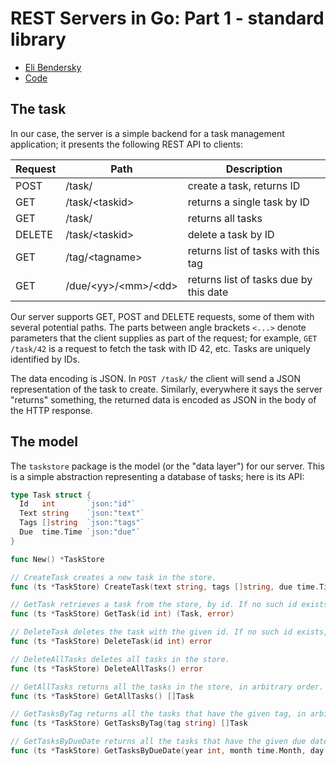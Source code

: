 # REST Servers in Go: Part 1 - standard library

- [Eli Bendersky](https://eli.thegreenplace.net/2021/rest-servers-in-go-part-1-standard-library/)
- [Code](https://github.com/eliben/code-for-blog/tree/master/2021/go-rest-servers/stdlib-basic)

## The task

In our case, the server is a simple backend for a task management application; it presents the following REST API to clients:

| Request | Path                   | Description |
| ------- | ---------------------- | ----------- |
| POST    | /task/                 | create a task, returns ID |
| GET     | /task/\<taskid>        | returns a single task by ID |
| GET     | /task/                 | returns all tasks |
| DELETE  | /task/\<taskid>        | delete a task by ID |
| GET     | /tag/\<tagname>        | returns list of tasks with this tag |
| GET     | /due/\<yy>/\<mm>/\<dd> | returns list of tasks due by this date |

Our server supports GET, POST and DELETE requests, some of them with several potential paths.
The parts between angle brackets `<...>` denote parameters that the client supplies as part of the request; for example, `GET /task/42` is a request to fetch the task with ID 42, etc.
Tasks are uniquely identified by IDs.

The data encoding is JSON. In `POST /task/` the client will send a JSON representation of the task to create.
Similarly, everywhere it says the server "returns" something, the returned data is encoded as JSON in the body of the HTTP response.

## The model

The `taskstore` package is the model (or the "data layer") for our server.
This is a simple abstraction representing a database of tasks; here is its API:

```go
type Task struct {
  Id   int       `json:"id"`
  Text string    `json:"text"`
  Tags []string  `json:"tags"`
  Due  time.Time `json:"due"`
}

func New() *TaskStore

// CreateTask creates a new task in the store.
func (ts *TaskStore) CreateTask(text string, tags []string, due time.Time) int

// GetTask retrieves a task from the store, by id. If no such id exists, an error is returned.
func (ts *TaskStore) GetTask(id int) (Task, error)

// DeleteTask deletes the task with the given id. If no such id exists, an error is returned.
func (ts *TaskStore) DeleteTask(id int) error

// DeleteAllTasks deletes all tasks in the store.
func (ts *TaskStore) DeleteAllTasks() error

// GetAllTasks returns all the tasks in the store, in arbitrary order.
func (ts *TaskStore) GetAllTasks() []Task

// GetTasksByTag returns all the tasks that have the given tag, in arbitrary order.
func (ts *TaskStore) GetTasksByTag(tag string) []Task

// GetTasksByDueDate returns all the tasks that have the given due date, in arbitrary order.
func (ts *TaskStore) GetTasksByDueDate(year int, month time.Month, day int) []Task
```

```go
```

```go
```